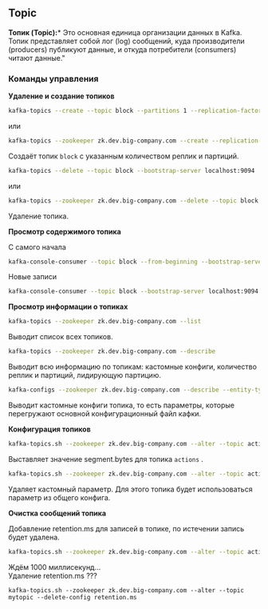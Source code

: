 ## Topic
**Топик (Topic):***
Это основная единица организации данных в Kafka. Топик представляет собой лог (log) сообщений, куда производители (producers) публикуют данные, и откуда потребители (consumers) читают данные."

### Команды управления

**Удаление и создание топиков**
```bash
kafka-topics --create --topic block --partitions 1 --replication-factor 1 --bootstrap-server localhost:9094 --config retention.bytes=104857600
```
или
```bash
kafka-topics --zookeeper zk.dev.big-company.com --create --replication-factor 2 --partitions 2 --topic block
```
Создаёт топик ```block``` с указанным количеством реплик и партиций.
```bash
kafka-topics --delete --topic block --bootstrap-server localhost:9094
```
или
```bash
kafka-topics --zookeeper zk.dev.big-company.com --delete --topic block
```
Удаление топика.  

**Просмотр содержимого топика**

С самого начала
```bash
kafka-console-consumer --topic block --from-beginning --bootstrap-server localhost:9094
```
Новые записи
```bash
kafka-console-consumer --topic block --bootstrap-server localhost:9094
```

**Просмотр информации о топиках**
```bash
kafka-topics --zookeeper zk.dev.big-company.com --list
```
Выводит список всех топиков.
```bash
kafka-topics --zookeeper zk.dev.big-company.com --describe
```
Выводит всю информацию по топикам: кастомные конфиги, количество реплик и партиций, лидирующую партицию.
```bash
kafka-configs --zookeeper zk.dev.big-company.com --describe --entity-type topics --entity-name actions
```
Выводит кастомные конфиги топика, то есть параметры, которые перегружают основной конфигурационный файл кафки.

**Конфигурация топиков**
```bash
kafka-topics.sh --zookeeper zk.dev.big-company.com --alter --topic actions --config segment.bytes=104857600
```
Выставляет значение segment.bytes для топика ```actions``` .
```bash
kafka-topics.sh --zookeeper zk.dev.big-company.com --alter --topic actions --delete-config segment.bytes
```
Удаляет кастомный параметр. Для этого топика будет использоваться параметр из общего конфига.

**Очистка сообщений топика**

Добавление retention.ms для записей в топике, по истечении запись будет удалена.
```bash
kafka-topics.sh --zookeeper zk.dev.big-company.com --alter --topic actions --config retention.ms=1000
```
Ждём 1000 миллисекунд…  
Удаление retention.ms ???
```bahs
kafka-topics.sh --zookeeper zk.dev.big-company.com --alter --topic mytopic --delete-config retention.ms
```
